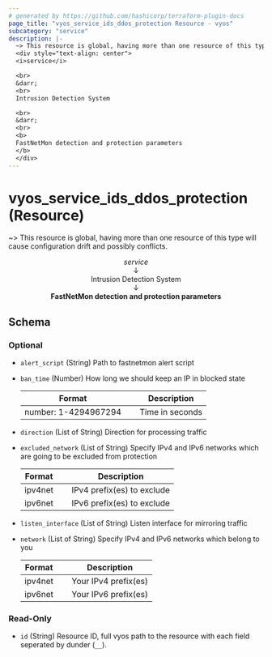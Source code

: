 ```yaml
---
# generated by https://github.com/hashicorp/terraform-plugin-docs
page_title: "vyos_service_ids_ddos_protection Resource - vyos"
subcategory: "service"
description: |-
  ~> This resource is global, having more than one resource of this type will cause configuration drift and possibly conflicts.
  <div style="text-align: center">
  <i>service</i>

  <br>
  &darr;
  <br>
  Intrusion Detection System

  <br>
  &darr;
  <br>
  <b>
  FastNetMon detection and protection parameters
  </b>
  </div>
---
```


# vyos_service_ids_ddos_protection (Resource)

~> This resource is global, having more than one resource of this type will cause configuration drift and possibly conflicts.

<div style="text-align: center">
<i>service</i>

<br>
&darr;
<br>
Intrusion Detection System

<br>
&darr;
<br>
<b>
FastNetMon detection and protection parameters
</b>
</div>



<!-- schema generated by tfplugindocs -->
## Schema

### Optional

- `alert_script` (String) Path to fastnetmon alert script
- `ban_time` (Number) How long we should keep an IP in blocked state

    |  Format &emsp; | Description  |
    |----------|---------------|
    |  number: 1-4294967294  &emsp; |  Time in seconds  |
- `direction` (List of String) Direction for processing traffic
- `excluded_network` (List of String) Specify IPv4 and IPv6 networks which are going to be excluded from protection

    |  Format &emsp; | Description  |
    |----------|---------------|
    |  ipv4net  &emsp; |  IPv4 prefix(es) to exclude  |
    |  ipv6net  &emsp; |  IPv6 prefix(es) to exclude  |
- `listen_interface` (List of String) Listen interface for mirroring traffic
- `network` (List of String) Specify IPv4 and IPv6 networks which belong to you

    |  Format &emsp; | Description  |
    |----------|---------------|
    |  ipv4net  &emsp; |  Your IPv4 prefix(es)  |
    |  ipv6net  &emsp; |  Your IPv6 prefix(es)  |

### Read-Only

- `id` (String) Resource ID, full vyos path to the resource with each field seperated by dunder (`__`).
